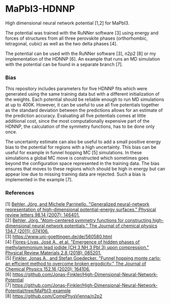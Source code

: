 # MaPbI3-HDNNP
High dimensional neural network potential [1,2] for MaPbI3. 

The potential was trained with the RuNNer software [3] using energy and forces of structures from all three perovskite phases (orthorhombic, tetragonal, cubic) 
as well as the two delta phases [4].

The potential can be used with the RuNNer software [3], n2p2 [8] or my implementation of the HDNNP [6].
An example that runs an MD simulation with the potential can be found in a separate branch [7].

### Bias
This repository includes parameters for five HDNNP fits which were generated using the same training data but with a different initialization of the weights.
Each potential should be reliable enough to run MD simulations at up to 400K. 
However, it can be useful to use all five potentials together as the standard deviation between the predictions allows for an estimate of the prediction accuracy. 
Evaluating all five potentials comes at little additional cost, since the most computationally expensive part of the HDNNP, the calculation of the symmetry functions, has to be done only once. 

The uncertainty estimate can also be useful to add a small positive energy bias to the potential for regions with a high uncertainty. 
This bias can be useful for example in funnel hopping MC [5] simulations.
In these simulations a global MC move is constructed which sometimes goes beyond the configuration space represented in the training data.
The bias ensures that moves to these regions which should be high in energy but can appear low due to missing training data are rejected. 
Such a bias is implemented in the example [7].

### References

[1] [Behler, Jörg, and Michele Parrinello. "Generalized neural-network representation of high-dimensional potential-energy surfaces." Physical review letters 98.14 (2007): 146401.](https://journals.aps.org/prl/abstract/10.1103/PhysRevLett.98.146401)  
[2] [Behler, Jörg. "Atom-centered symmetry functions for constructing high-dimensional neural network potentials." The Journal of chemical physics 134.7 (2011): 074106.](https://aip.scitation.org/doi/full/10.1063/1.3553717)  
[3] <https://www.uni-goettingen.de/de/560580.html>   
[4] [Flores-Livas, José A., et al. "Emergence of hidden phases of methylammonium lead iodide (CH 3 NH 3 PbI 3) upon compression." Physical Review Materials 2.8 (2018): 085201.](https://journals.aps.org/prmaterials/abstract/10.1103/PhysRevMaterials.2.085201)   
[5] [Finkler, Jonas A., and Stefan Goedecker. "Funnel hopping monte carlo: an efficient method to overcome broken ergodicity." The Journal of Chemical Physics 152.16 (2020): 164106.](https://aip.scitation.org/doi/full/10.1063/5.0004106)  
[6] <https://github.com/Jonas-Finkler/High-Dimensional-Neural-Network-Potential>   
[7] <https://github.com/Jonas-Finkler/High-Dimensional-Neural-Network-Potential/tree/MaPbI3-example>   
[8] <https://github.com/CompPhysVienna/n2p2>   